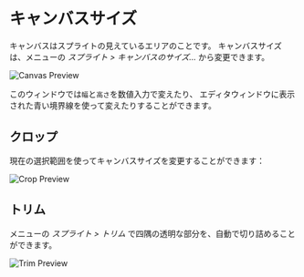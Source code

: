 # キャンバスサイズ

キャンバスはスプライトの見えているエリアのことです。
キャンバスサイズは、メニューの *スプライト > キャンバスのサイズ...* から変更できます。

![Canvas Preview](canvas/canvas.gif)

このウィンドウでは`幅`と`高さ`を数値入力で変えたり、
エディタウィンドウに表示された青い境界線を使って変えたりすることができます。

## クロップ

現在の選択範囲を使ってキャンバスサイズを変更することができます：

![Crop Preview](canvas/crop.gif)

## トリム

メニューの *スプライト > トリム* で四隅の透明な部分を、自動で切り詰めることができます。

![Trim Preview](canvas/trim.gif)
